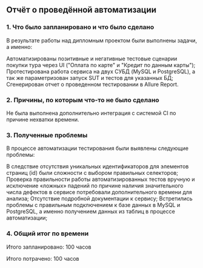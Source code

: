 ## Отчёт о проведённой автоматизации

### 1. Что было запланировано и что было сделано

В результате работы над дипломным проектом были выполнены задачи, а именно:

Автоматизированы позитивные и негативные тестовые сценарии покупки тура через UI ("Оплата по карте" и "Кредит по данным карты");
Протестирована работа сервиса на двух СУБД (MySQL и PostgreSQL), а так же параметризован запуск SUT и тестов для указанных БД;
Сгенерирован отчет о проведенном тестировании в Allure Report.
### 2. Причины, по которым что-то не было сделано

Не была выполнена дополнительно интеграция с системой CI по причине нехватки времени.

### 3. Полученные проблемы

В процессе автоматизации тестирования были выявлены следующие проблемы:

В следствие отсутствия уникальных идентификаторов для элементов страниц (id) были сложности с выбором правильных селекторов;
Проверка правильности работы автоматизированных тестов вручную и исключение «ложных» падений по причине наличия значительного числа дефектов в сервисе потребовали дополнительного времени для анализа;
Отсутствие подробной документации к сервису;
Встретились проблемы с правильным подключением к базе данных в MySQL и PostgreSQL, а именно получением данных из таблиц в процессе автоматизации;
### 4. Общий итог по времени

Итого запланировано: 100 часов

Итого потрачено: 100 часов